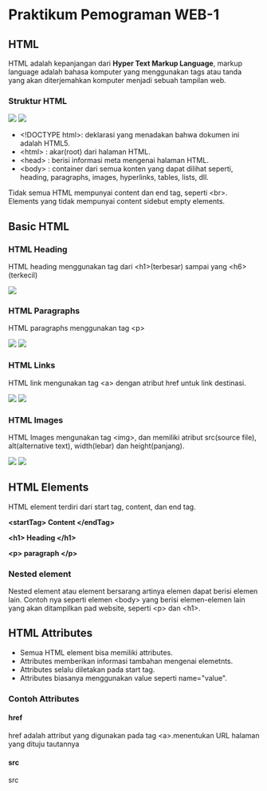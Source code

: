 # Praktikum Pemograman WEB-1

## HTML

HTML adalah kepanjangan dari **Hyper Text Markup Language**, markup language adalah bahasa komputer yang menggunakan tags atau tanda yang akan diterjemahkan komputer menjadi sebuah tampilan web.

### Struktur HTML

<img src="./img/strukturHTML.png">
<img src="./img/pageStruktur.png">

- &lt;!DOCTYPE html&gt;: deklarasi yang menadakan bahwa dokumen ini adalah HTML5.
- &lt;html&gt; : akar(root) dari halaman HTML.
- &lt;head&gt; : berisi informasi meta mengenai halaman HTML.
- &lt;body&gt; : container dari semua konten yang dapat dilihat seperti, heading, paragraphs, images, hyperlinks, tables, lists, dll.

Tidak semua HTML mempunyai content dan end tag, seperti &lt;br&gt;. Elements yang tidak mempunyai content sidebut empty elements.

## Basic HTML

### HTML Heading

HTML heading menggunakan tag dari &lt;h1&gt;(terbesar) sampai yang &lt;h6&gt;(terkecil)

<img src="./img/heading.png">

### HTML Paragraphs

HTML paragraphs menggunakan tag &lt;p&gt;

<img src="./img/paragraph.png">
<img src="./img/paragraphHasil.png">

### HTML Links

HTML link mengunakan tag &lt;a&gt; dengan atribut href untuk link destinasi.

<img src="./img/link.png">
<img src="./img/linkHasil.png">

### HTML Images

HTML Images mengunakan tag &lt;img&gt;, dan memiliki atribut src(source file), alt(alternative text), width(lebar) dan height(panjang).

<img src="./img/image.png">
<img src="./img/imageHasil.png">

## HTML Elements

HTML element terdiri dari start tag, content, dan end tag.

**&lt;startTag&gt; Content &lt;/endTag&gt;**

**&lt;h1&gt; Heading &lt;/h1&gt;**

**&lt;p&gt; paragraph &lt;/p&gt;**

### Nested element

Nested element atau element bersarang artinya elemen dapat berisi elemen lain. Contoh nya seperti elemen &lt;body&gt; yang berisi elemen-elemen lain yang akan ditampilkan pad website, seperti &lt;p&gt; dan &lt;h1&gt;.

## HTML Attributes

- Semua HTML element bisa memiliki attributes.
- Attributes memberikan informasi tambahan mengenai elemetnts.
- Attributes selalu diletakan pada start tag.
- Attributes biasanya menggunakan value seperti name="value".

### Contoh Attributes

#### href

href adalah attribut yang digunakan pada tag &lt;a&gt;.menentukan URL halaman yang dituju tautannya

#### src

src

